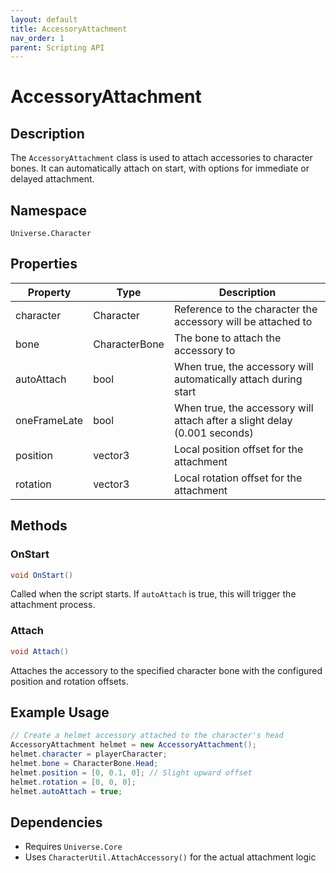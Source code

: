 ```yaml
---
layout: default
title: AccessoryAttachment
nav_order: 1
parent: Scripting API
---
```

# AccessoryAttachment

## Description
The `AccessoryAttachment` class is used to attach accessories to character bones. It can automatically attach on start, with options for immediate or delayed attachment.

## Namespace
`Universe.Character`

## Properties
| Property     | Type          | Description                                                               |
|--------------|---------------|---------------------------------------------------------------------------|
| character    | Character     | Reference to the character the accessory will be attached to              |
| bone         | CharacterBone | The bone to attach the accessory to                                       |
| autoAttach   | bool          | When true, the accessory will automatically attach during start           |
| oneFrameLate | bool          | When true, the accessory will attach after a slight delay (0.001 seconds) |
| position     | vector3       | Local position offset for the attachment                                  |
| rotation     | vector3       | Local rotation offset for the attachment                                  |

## Methods

### OnStart
```csharp
void OnStart()
```
Called when the script starts. If `autoAttach` is true, this will trigger the attachment process.

### Attach
```csharp
void Attach()
```
Attaches the accessory to the specified character bone with the configured position and rotation offsets.

## Example Usage
```csharp
// Create a helmet accessory attached to the character's head
AccessoryAttachment helmet = new AccessoryAttachment();
helmet.character = playerCharacter;
helmet.bone = CharacterBone.Head;
helmet.position = [0, 0.1, 0]; // Slight upward offset
helmet.rotation = [0, 0, 0];
helmet.autoAttach = true;
```

## Dependencies
- Requires `Universe.Core`
- Uses `CharacterUtil.AttachAccessory()` for the actual attachment logic
